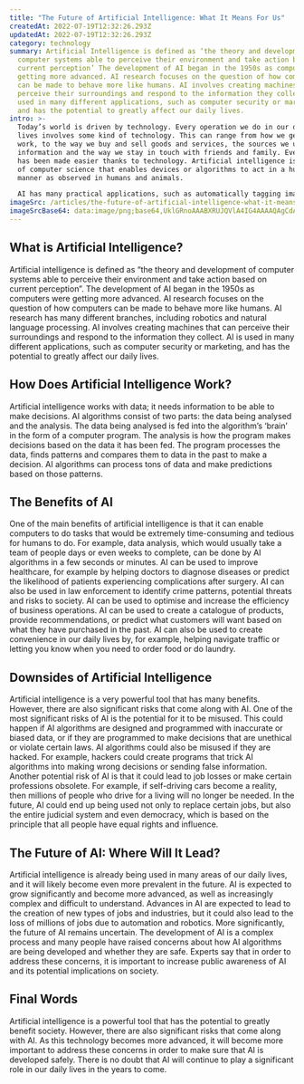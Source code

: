 ```yaml
---
title: "The Future of Artificial Intelligence: What It Means For Us"
createdAt: 2022-07-19T12:32:26.293Z
updatedAt: 2022-07-19T12:32:26.293Z
category: technology
summary: Artificial Intelligence is defined as ‘the theory and development of
  computer systems able to perceive their environment and take action based on
  current perception’ The development of AI began in the 1950s as computers were
  getting more advanced. AI research focuses on the question of how computers
  can be made to behave more like humans. AI involves creating machines that can
  perceive their surroundings and respond to the information they collect. AI is
  used in many different applications, such as computer security or marketing,
  and has the potential to greatly affect our daily lives.
intro: >-
  Today’s world is driven by technology. Every operation we do in our daily
  lives involves some kind of technology. This can range from how we get to
  work, to the way we buy and sell goods and services, the sources we use for
  information and the way we stay in touch with friends and family. Everything
  has been made easier thanks to technology. Artificial intelligence is a branch
  of computer science that enables devices or algorithms to act in a human-like
  manner as observed in humans and animals. 

  AI has many practical applications, such as automatically tagging images on social media sites, detecting spam email filters, or self-driving cars. In this blog post, you will learn more about artificial intelligence, its implications on society and potential future implications of AI on jobs and everyday life.
imageSrc: /articles/the-future-of-artificial-intelligence-what-it-means-for-us.png
imageSrcBase64: data:image/png;base64,UklGRnoAAABXRUJQVlA4IG4AAAAQAgCdASoKAAoAAUAmJZACdAELXwcJODrAAP79utcy/Nph17fkcBo+NM77kI437DWzzXfxhTh7R2pAq+WH7CwEv7DnIp5pd/5vjb07MUDI+SJRWd/VcPrPiTFiwdL3/mgT/iA+P/y+3uNsBuAAAA==
---
```


## What is Artificial Intelligence?

Artificial intelligence is defined as “the theory and development of computer systems able to perceive their environment and take action based on current perception”. The development of AI began in the 1950s as computers were getting more advanced. AI research focuses on the question of how computers can be made to behave more like humans. AI research has many different branches, including robotics and natural language processing. AI involves creating machines that can perceive their surroundings and respond to the information they collect. AI is used in many different applications, such as computer security or marketing, and has the potential to greatly affect our daily lives.

## How Does Artificial Intelligence Work?

Artificial intelligence works with data; it needs information to be able to make decisions. AI algorithms consist of two parts: the data being analysed and the analysis. The data being analysed is fed into the algorithm’s ‘brain’ in the form of a computer program. The analysis is how the program makes decisions based on the data it has been fed. The program processes the data, finds patterns and compares them to data in the past to make a decision. AI algorithms can process tons of data and make predictions based on those patterns.

## The Benefits of AI

One of the main benefits of artificial intelligence is that it can enable computers to do tasks that would be extremely time-consuming and tedious for humans to do. For example, data analysis, which would usually take a team of people days or even weeks to complete, can be done by AI algorithms in a few seconds or minutes. AI can be used to improve healthcare, for example by helping doctors to diagnose diseases or predict the likelihood of patients experiencing complications after surgery. AI can also be used in law enforcement to identify crime patterns, potential threats and risks to society. AI can be used to optimise and increase the efficiency of business operations. AI can be used to create a catalogue of products, provide recommendations, or predict what customers will want based on what they have purchased in the past. AI can also be used to create convenience in our daily lives by, for example, helping navigate traffic or letting you know when you need to order food or do laundry.

## Downsides of Artificial Intelligence

Artificial intelligence is a very powerful tool that has many benefits. However, there are also significant risks that come along with AI. One of the most significant risks of AI is the potential for it to be misused. This could happen if AI algorithms are designed and programmed with inaccurate or biased data, or if they are programmed to make decisions that are unethical or violate certain laws. AI algorithms could also be misused if they are hacked. For example, hackers could create programs that trick AI algorithms into making wrong decisions or sending false information. Another potential risk of AI is that it could lead to job losses or make certain professions obsolete. For example, if self-driving cars become a reality, then millions of people who drive for a living will no longer be needed. In the future, AI could end up being used not only to replace certain jobs, but also the entire judicial system and even democracy, which is based on the principle that all people have equal rights and influence.

## The Future of AI: Where Will It Lead?

Artificial intelligence is already being used in many areas of our daily lives, and it will likely become even more prevalent in the future. AI is expected to grow significantly and become more advanced, as well as increasingly complex and difficult to understand. Advances in AI are expected to lead to the creation of new types of jobs and industries, but it could also lead to the loss of millions of jobs due to automation and robotics. More significantly, the future of AI remains uncertain. The development of AI is a complex process and many people have raised concerns about how AI algorithms are being developed and whether they are safe. Experts say that in order to address these concerns, it is important to increase public awareness of AI and its potential implications on society.

## Final Words

Artificial intelligence is a powerful tool that has the potential to greatly benefit society. However, there are also significant risks that come along with AI. As this technology becomes more advanced, it will become more important to address these concerns in order to make sure that AI is developed safely. There is no doubt that AI will continue to play a significant role in our daily lives in the years to come.
